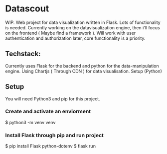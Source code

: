 # Datascout
WIP. Web project for data visualization written in Flask.  Lots of functionality is needed.  Currently working on the datavisualization engine, then i'll focus on the frontend ( Maybe find a framework ).  Will work with user authentication and authorization later, core functionality is a priority.

## Techstack:

Currently uses Flask for the backend and python for the data-manipulation engine. Using Chartjs ( Through CDN ) for data visualisation.
Setup (Python)

## Setup
You will need Python3 and pip for this project.

### Create and activate an enviorment
$ python3 -m venv venv

### Install Flask through pip and run project
$ pip install Flask python-dotenv
$ flask run
